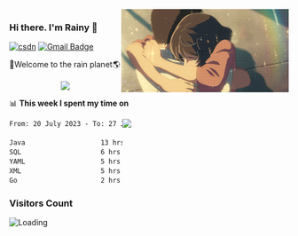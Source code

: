 <img  align='right' height="150" src="https://github.com/LikeRainDay/LikeRainDay/blob/master/pic/img_rain_1.gif?raw=true">



### Hi there. I'm Rainy :lemon:

[![csdn](https://img.shields.io/badge/-csdn-c14438?style=flat-square&logo=c&logoColor=white)](https://blog.csdn.net/qq_15807167)
[![Gmail Badge](https://img.shields.io/badge/-gmail-c14438?style=flat-square&logo=Gmail&logoColor=white&link=mailto:houshuai0816@gmail.com)](mailto:houshuai0816@gmail.com)

🚀Welcome to the rain planet🌎

<center>
<img align='center'  src="https://source.unsplash.com/user/rainyhehe/likes">
</center>

📊 **This week I spent my time on**

<img align='right'   width="300" src="https://github-readme-stats.vercel.app/api?username=LikeRainDay&show_icons=true&title_color=fff&icon_color=79ff97&text_color=9f9f9f&bg_color=151515&count_private=true">

<!--START_SECTION:waka-->

```txt
From: 20 July 2023 - To: 27 July 2023

Java                   13 hrs 55 mins  ████████▓░░░░░░░░░░░░░░░░   35.09 %
SQL                    6 hrs 38 mins   ████▒░░░░░░░░░░░░░░░░░░░░   16.75 %
YAML                   5 hrs 36 mins   ███▓░░░░░░░░░░░░░░░░░░░░░   14.13 %
XML                    5 hrs 21 mins   ███▒░░░░░░░░░░░░░░░░░░░░░   13.48 %
Go                     2 hrs 56 mins   ██░░░░░░░░░░░░░░░░░░░░░░░   07.42 %
```

<!--END_SECTION:waka-->

### Visitors Count
<img align="left" src = "https://profile-counter.glitch.me/LikeRainDay/count.svg" alt ="Loading">
